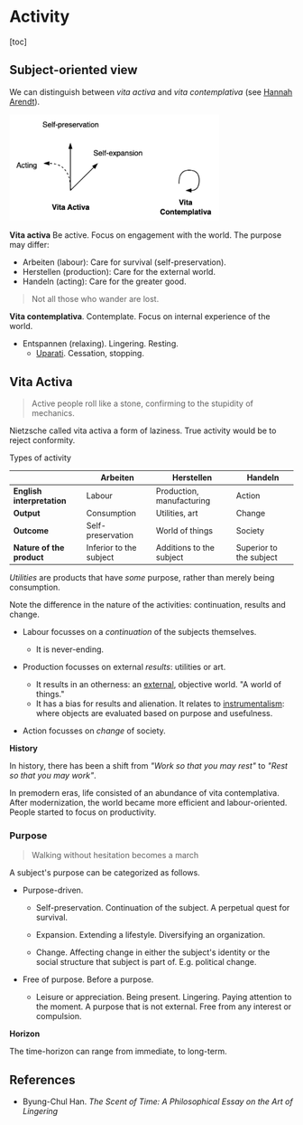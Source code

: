 # Activity

[toc]

## Subject-oriented view

We can distinguish between *vita activa* and *vita contemplativa* (see [Hannah Arendt](https://de.wikipedia.org/wiki/Hannah_Arendt#Arbeiten_und_Herstellen)).

<img src="../img/vita-activa-contemplativa.png" alt="vita-activa-contemplativa" style="zoom:40%;" />



**Vita activa** Be active. Focus on engagement with the world. The purpose may differ:

- Arbeiten (labour): Care for survival (self-preservation).
- Herstellen (production): Care for the external world.
- Handeln (acting): Care for the greater good.



> Not all those who wander are lost.

**Vita contemplativa**. Contemplate. Focus on internal experience of the world.

- Entspannen (relaxing). Lingering. Resting.
    - [Uparati](https://en.wikipedia.org/wiki/Uparati). Cessation, stopping.




## Vita Activa

> Active people roll like a stone, confirming to the stupidity of mechanics.

Nietzsche called vita activa a form of laziness. True activity would be to reject conformity.



Types of activity

|                            | Arbeiten                | Herstellen                | Handeln                 |
| -------------------------- | ----------------------- | ------------------------- | ----------------------- |
| **English interpretation** | Labour                  | Production, manufacturing | Action                  |
| **Output**                 | Consumption             | Utilities, art            | Change                  |
| **Outcome**                | Self-preservation       | World of things           | Society                 |
| **Nature of the product**  | Inferior to the subject | Additions to the subject  | Superior to the subject |

*Utilities* are products that have *some* purpose, rather than merely being consumption.



Note the difference in the nature of the activities: continuation, results and change.

- Labour focusses on a *continuation* of the subjects themselves.
    - It is never-ending.

- Production focusses on external *results*: utilities or art.
    - It results in an otherness: an [external](https://en.wikipedia.org/wiki/Marx%27s_theory_of_alienation), objective world. "A world of things."
    - It has a bias for results and alienation. It relates to [instrumentalism](https://en.wikipedia.org/wiki/Instrumentalism): where objects are evaluated based on purpose and usefulness.

- Action focusses on *change* of society.



**History**

In history, there has been a shift from *"Work so that you may rest"* to *"Rest so that you may work"*.

In premodern eras, life consisted of an abundance of vita contemplativa. After modernization, the world became more efficient and labour-oriented. People started to focus on productivity.



### Purpose

> Walking without hesitation becomes a march

A subject's purpose can be categorized as follows.

- Purpose-driven.
  - Self-preservation. Continuation of the subject. A perpetual quest for survival.

  - Expansion. Extending a lifestyle. Diversifying an organization.
  - Change. Affecting change in either the subject's identity or the social structure that subject is part of. E.g. political change.

- Free of purpose. Before a purpose.
  - Leisure or appreciation. Being present. Lingering. Paying attention to the moment. A purpose that is not external. Free from any interest or compulsion.

**Horizon**

The time-horizon can range from immediate, to long-term.



## References

- Byung-Chul Han. *The Scent of Time: A Philosophical Essay on the Art of Lingering*
